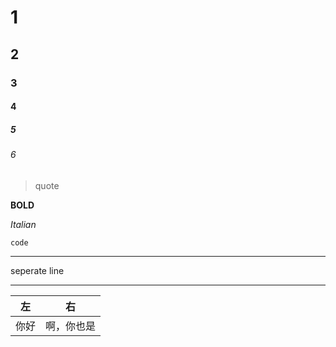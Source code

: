 # 1
## 2
### 3
#### 4
##### 5
###### 6
> quote

**BOLD**

*Italian*

`code`

***
seperate line
***

|左|右|
|------|------|
|你好|啊，你也是|

<script>
document.write("?????!");
</script>